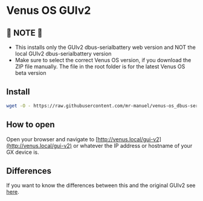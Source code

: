 # Venus OS GUIv2

## 🚨 NOTE 🚨

* This installs only the GUIv2 dbus-serialbattery web version and NOT the local GUIv2 dbus-serialbattery version
* Make sure to select the correct Venus OS version, if you download the ZIP file manually. The file in the root folder is for the latest Venus OS beta version

## Install

```bash
wget -O - https://raw.githubusercontent.com/mr-manuel/venus-os_dbus-serialbattery_gui-v2/master/install-new-webgui.sh | bash
```

## How to open

Open your browser and navigate to [http://venus.local/gui-v2](http://venus.local/gui-v2) or whatever the IP address or hostname of your GX device is.

## Differences

If you want to know the differences between this and the original GUIv2 see [here](https://github.com/victronenergy/gui-v2/compare/main...mr-manuel:venus-os_gui-v2:dbus-serialbattery/main).

